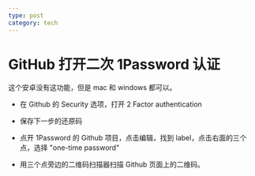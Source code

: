```yaml
---
type: post
category: tech
---
```

# GitHub 打开二次 1Password 认证

这个安卓没有这功能，但是 mac 和 windows 都可以。

* 在 Github 的 Security 选项，打开 2 Factor authentication

* 保存下一步的还原码

* 点开 1Password 的 Github 项目，点击编辑，找到 label，点击右面的三个点，选择 "one-time password"

* 用三个点旁边的二维码扫描器扫描 Github 页面上的二维码。

